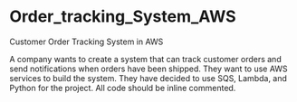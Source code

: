 # Order_tracking_System_AWS
Customer Order Tracking System in AWS

A company wants to create a system that can track customer orders and send notifications when orders have been shipped. They want to use AWS services to build the system. They have decided to use SQS, Lambda, and Python for the project. All code should be inline commented.
